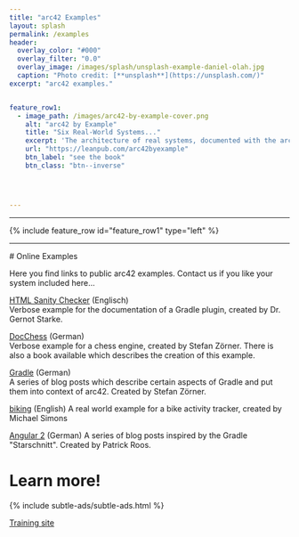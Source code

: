 ```yaml
---
title: "arc42 Examples"
layout: splash
permalink: /examples
header:
  overlay_color: "#000"
  overlay_filter: "0.0"
  overlay_image: /images/splash/unsplash-example-daniel-olah.jpg
  caption: "Photo credit: [**unsplash**](https://unsplash.com/)"
excerpt: "arc42 examples."


feature_row1:
  - image_path: /images/arc42-by-example-cover.png
    alt: "arc42 by Example"
    title: "Six Real-World Systems..."
    excerpt: 'The architecture of real systems, documented with the arc42 template. Helps you jumpstart your own documentation. Written by Gernot Starke, Ralf D. Müller, Michael Simons and Stefan Zörner.'
    url: "https://leanpub.com/arc42byexample"
    btn_label: "see the book"
    btn_class: "btn--inverse"




---
```



<hr>

{% include feature_row id="feature_row1" type="left" %}

<hr>
# Online Examples

Here you find links to public arc42 examples. Contact us if you like your system
included here...

[HTML Sanity Checker](https://hsc.aim42.org) (Englisch)  
Verbose example for the documentation of a Gradle plugin, created by Dr. Gernot Starke.

[DocChess](http://www.dokchess.de/dokchess/arc42/) (German)  
Verbose example for a chess engine, created by Stefan Z&ouml;rner. There is also a book available which describes the creation of this example.

[Gradle](https://www.embarc.de/arc42-starschnitt-gradle/) (German)  
A series of blog posts which describe certain aspects of Gradle and put them into context of arc42. Created by Stefan Z&ouml;rner.

[biking](https://biking.michael-simons.eu/docs/index.html) (English)
A real world example for a bike activity tracker, created by Michael Simons

[Angular 2](http://blog.fingersteps.ch/2015/12/01/blog-serie-architekturueberblick-von-angular-2/) (German)
A series of blog posts inspired by the Gradle "Starschnitt". Created by Patrick Roos.



# Learn more!

{% include subtle-ads/subtle-ads.html %}

<a href="https://arc42.de" class="btn btn--success">Training site</a>
